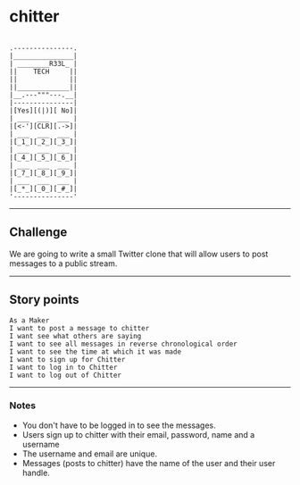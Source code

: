 # chitter
```

.---------------.
|_______________|
| ________R33L_ |
||    TECH     ||
||             ||
||_____________||
|__.---"""---.__|
|---------------|
|[Yes][(|)][ No]|
| ___  ___  ___ |
|[<-'][CLR][.->]|
| ___  ___  ___ |
|[_1_][_2_][_3_]|
| ___  ___  ___ |
|[_4_][_5_][_6_]|
| ___  ___  ___ |
|[_7_][_8_][_9_]|
| ___  ___  ___ |
|[_*_][_0_][_#_]|
'---------------'

```
---

## Challenge

We are going to write a small Twitter clone that will allow users to post messages to a public stream.

---

## Story points

```
As a Maker
I want to post a message to chitter
I want see what others are saying  
I want to see all messages in reverse chronological order
I want to see the time at which it was made
I want to sign up for Chitter
I want to log in to Chitter
I want to log out of Chitter
```
---

### Notes

* You don't have to be logged in to see the messages.
* Users sign up to chitter with their email, password, name and a username
* The username and email are unique.
* Messages (posts to chitter) have the name of the user and their user handle.
